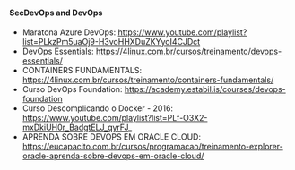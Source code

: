 #### SecDevOps and DevOps

- Maratona Azure DevOps: https://www.youtube.com/playlist?list=PLkzPm5uaOj9-H3voHHXDuZKYyoI4CJDct
- DevOps Essentials: https://4linux.com.br/cursos/treinamento/devops-essentials/
- CONTAINERS FUNDAMENTALS: https://4linux.com.br/cursos/treinamento/containers-fundamentals/
- Curso DevOps Foundation: https://academy.estabil.is/courses/devops-foundation
- Curso Descomplicando o Docker - 2016: https://www.youtube.com/playlist?list=PLf-O3X2-mxDkiUH0r_BadgtELJ_qyrFJ_
- APRENDA SOBRE DEVOPS EM ORACLE CLOUD: https://eucapacito.com.br/cursos/programacao/treinamento-explorer-oracle-aprenda-sobre-devops-em-oracle-cloud/
